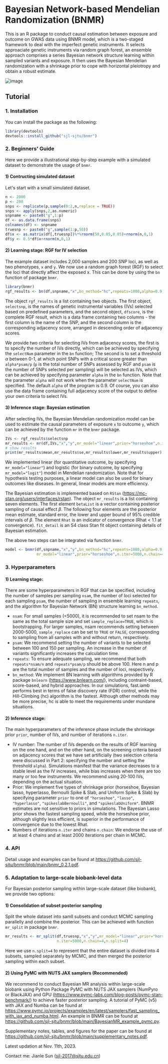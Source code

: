 # Bayesian Network-based Mendelian Randomization (BNMR)
This is an R package to conduct causal estimation between exposure and outcome on GWAS data using BNMR model, which is a two-staged framework to deal with the imperfect genetic instruments. It selects approaciate genetic instruments via random graph forest, an ensemble approach comprises a series Bayesian network structure learning within sampled variants and exposure. It then uses the Bayesian Mendelian randomization with a shrinkage prior to cope with horizontal pleiotropy and obtain a robust estimate. 

![image](https://github.com/sjl-sjtu/bnmr/blob/main/FIG/Fig1.jpg)

## Tutorial
### 1. Installation
You can install the package as the following:
```R
library(devtools)
devtools::install_github("sjl-sjtu/bnmr")
```
### 2. Beginners' Guide
Here we provide a illustrational step-by-step example with a simulated dataset to demonstrate the usage of `bnmr`.

#### 1) Contructing simulated dataset
Let's start with a small simulated dataset.
```R
n <- 2000
p <- 200
snps <- replicate(p,sample(0:2,n,replace = TRUE))
snps <- apply(snps,2,as.numeric)
snpname <- paste0("g",1:p)
df <- as.data.frame(snps)
colnames(df) <- snpname
truesnp <- paste0("g",sample(1:p,50))
df$x <- as.matrix(df[,truesnp])%*%rnorm(50,0.05,0.05)+rnorm(n,0,1)
df$y <- 0.5*df$x+rnorm(n,0,1)
```

#### 2) Learning stage: RGF for IV selection
The example dataset includes 2,000 samples and 200 SNP loci, as well as two phenotypes, `x` and `y`. We now use a random graph forest (RGF) to select the loci that directly affect the exposed x. This can be done by using the `bn` function of package `bnmr`.
```R
library(bnmr)
rgf_results <- bn(df,snpname,"x",bn_method="hc",repeats=1000,alpha=0.9,nsam=2000,psam=100)
```

The object `rgf_results` is a list containing two objects. The first object, `selectsnp`, is the names of genetic instrumental variables (IVs) selected based on predefined parameters, and the second object, `dfscore`, is the complete RGF result, which is a data frame containing two columns - the first column is the name of the SNP, and the second column is the corresponding adjacency score, arranged in descending order of adjacency scores. 

We provide two criteria for selecting IVs from adjacency scores, the first is to specify the number of IVs directly, which can be achieved by specifying the `selectNum` parameter in the `bn` function; The second is to set a threshold $\alpha$ between 0-1, at which point SNPs with a critical score greater than `alpha*psam/p` (`p` is the total number of SNPs assessed by RGF and `psam` is the number of SNPs selected per sampling) will be selected as IVs, which can be achieved by specifying parameter `alpha` in the `bn` function. Note that the parameter `alpha` will not work when the parameter `selectNum` is specified. The default `alpha` of the program is 0.9. Of course, you can also use the data frame containing full adjacency score of the output to define your own criteria to select IVs.

#### 3) Inference stage: Bayesian estimation
After selecting IVs, the Bayesian Mendelian randomization model can be used to estimate the causal parameters of exposure `x` to outcome `y`, which can be achieved by the function `mr` in the `bnmr` package.
```R
IVs <- rgf_results$selectsnp
mr_results <- mr(df,IVs,"x","y",mr_model="linear",prior="horseshoe",n.iter=5000,n.chain=4)
# show results
print(mr_results$mean,mr_results$se,mr_results$lower,mr_results$upper)
```

We implemented linear (for quantitative outcome, by specifying `mr_model="linear"`) and logistic (for binary outcome, by specifying `mr_model="logit"`) model in Mendelian randomization. Note that for hypothesis testing purposes, a linear model can also be used for binary outcomes like diseases. In general, linear models are more efficiency.

The Bayesian estimation is implemented based on `RStan` (https://mc-stan.org/users/interfaces/rstan). The object `mr_results` is a list containing seven elements. The first element `betaList` is a vector containing posterior sampling of causal effect $\beta$. The following four elements are the posterior mean estimate, standard error, the lower and upper bound of 95% credible intervals of $\beta$. The element `Rhat` is an indicator of convergence (Rhat < 1.1 at convergence). `fit_detail` is an S4 class Stan fit object containing details of Bayesian estimation.

The above two steps can be integrated via function `bnmr`.
```R
model <- bnmr(df,snpname,"x","y",bn_method="hc",repeats=1000,alpha=0.9,nsam=2000,psam=100,
              mr_model="linear",prior="horseshoe",n.iter=5000,n.chain=4)
```

### 3. Hyperparameters
#### 1) Learning stage:
There are some hyperparameters in RGF that can be specified, including the number of samples per sampling `nsam`, the number of loci selected for each sampling `psam`, the number of sampling in ensemble learning `repeats`, and the algorithm for Bayesian Network (BN) structure learning `bn_method`.
* `nsam`: For small samples (<5000), it is recommended to set nsam to the same as the total sample size and set `sample_replace=TRUE`, which is bootstrapping. For larger samples, nsam recommends setting between 2000-5000, `sample_replace` can be set to `TRUE` or `FALSE`, corresponding to sampling from all samples with and without return, respectively.
* `psam`: We recommend setting the number of variants to be selected between 100 and 150 per sampling. An increase in the number of variants significantly increases the calculation time.
* `repeats`: To ensure adequate sampling, we recommend that both `repeats*nsam/n` and `repeats*psam/p` should be above 100. Here n and p are the total number of samples and the number of loci, respectively.
* `bn_method`: We implement BN learning with algorithms provided by R package `bnlearn` (https://www.bnlearn.com/), including contraint-based, score-based, and hybrid approaches. In our simulations, fast.iamb performs best in terms of false discovery rate (FDR) control, while the Hill-Climbing (hc) algorithm is the fastest. Although other methods may be more precise, hc is able to meet the requirements under mundane situations.

#### 2) Inference stage:
The main hyperparameters of the inference phase include the shrinkage prior `prior`, number of IVs, and number of iterations `n.iter`.
* IV number: The number of IVs depends on the results of RGF learning on the one hand, and on the other hand, on the screening criteria based on adjacency scores that we have set artificially (two selection criteria were discussed in Part 2: specifying the number and setting the threshold `alpha`). Simulations manifest that the variance decreases to a stable level as the IV increases, while bias increases when there are too many or too few instruments. We recommend using 20-100 IVs, depending on the actual situation.
* Prior: We implement five types of shrinkage prior (horseshoe, Bayesian lasso, hyperlasso, Bernoulli Spike & Slab, and Uniform Spike & Slab) by specifying parameter `prior` to one of `"horseshoe"`, `"lasso"`, `"hyperlasso"`, `"spikeslabBernoulli"`, and `"spikeslabUniform"`. BNMR estimates are not sensitive to priors in simulations. The Bayesian Lasso prior shows the fastest sampling speed, while the horseshoe prior, although slightly less efficient, is superior in the performance of convergence due to the lowest Rhat.
* Numbers of iterations `n.iter` and chains `n.chain`: We endorse the use of at least 4 chains and at least 2000 iterations per chain in MCMC.

### 4. API
Detail usage and examples can be found at https://github.com/sjl-sjtu/bnmr/blob/main/bnmr_0.2.1.pdf.

### 5. Adaptation to large-scale biobank-level data
For Bayesian posterior sampling within large-scale dataset (like biobank), we provide two options:
#### 1) Consolidation of subset posterior sampling
Split the whole dataset into samll subsets and conduct MCMC sampling parallelly and combine the posterior. This can be achieved with function `mr_split` in package `bnmr`.
```R
mr_results <- mr_split(df,truesnp,"x","y",mr_model="linear",prior="horseshoe",
                       n.iter=5000,n.chain=4,n.split=4)
```
Here we use `n.split=4` to represent that the entire dataset is divided into 4 subsets, sampled separately by MCMC, and then merged the posterior sampling within each subset.

#### 2) Using PyMC with NUTS JAX samplers (Recommended)
We recommend to conduct Bayesian MR analysis within large-scale biobank using Python Package PyMC with NUTS JAX samplers (NumPyro or BlackJAX) and GPU (https://www.pymc-labs.com/blog-posts/pymc-stan-benchmark/) to achieve faster posterior sampling. A tutorial of PyMC (v5) with JAX and Numba can be found at https://www.pymc.io/projects/examples/en/latest/samplers/fast_sampling_with_jax_and_numba.html. An example in BNMR can be found at https://github.com/sjl-sjtu/bnmr/blob/main/BayesianMR_example_pymc.py.


Supplementary notes, tables, and figures for the paper can be found at https://github.com/sjl-sjtu/bnmr/blob/main/supplementary_notes.pdf.

Latest updation at Nov. 11th, 2023.

Contact me: Jianle Sun (sjl-2017@sjtu.edu.cn)
